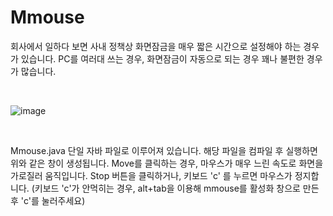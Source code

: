 # Mmouse 

회사에서 일하다 보면 사내 정책상 화면잠금을 매우 짧은 시간으로 설정해야 하는 경우가 있습니다.
PC를 여러대 쓰는 경우, 화면잠금이 자동으로 되는 경우 꽤나 불편한 경우가 많습니다.

<br>

![image](https://github.com/binary-river/mmouse/assets/66468384/38086fff-9765-41e9-8e7a-e0294cb71de9)

<br>

Mmouse.java 단일 자바 파일로 이루어져 있습니다.
해당 파일을 컴파일 후 실행하면 위와 같은 창이 생성됩니다.
Move를 클릭하는 경우, 마우스가 매우 느린 속도로 화면을 가로질러 움직입니다.
Stop 버튼을 클릭하거나, 키보드 'c' 를 누르면 마우스가 정지합니다.
(키보드 'c'가 안먹히는 경우, alt+tab을 이용해 mmouse를 활성화 창으로 만든 후 'c'를 눌러주세요)

